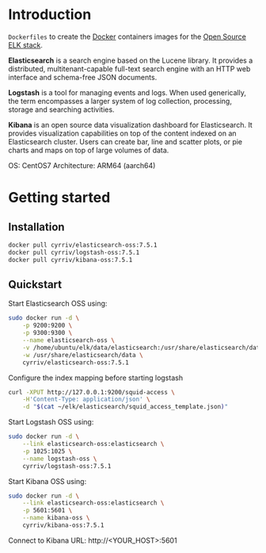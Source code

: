 # Introduction

`Dockerfiles` to create the [Docker](https://www.docker.com/) containers images for the [Open Source ELK stack](https://www.elastic.co/).

**Elasticsearch** is a search engine based on the Lucene library. It provides a distributed, multitenant-capable full-text search engine with an HTTP web interface and schema-free JSON documents.

**Logstash** is a tool for managing events and logs. When used generically, the term encompasses a larger system of log collection, processing, storage and searching activities.

**Kibana** is an open source data visualization dashboard for Elasticsearch. It provides visualization capabilities on top of the content indexed on an Elasticsearch cluster. Users can create bar, line and scatter plots, or pie charts and maps on top of large volumes of data.

OS: CentOS7
Architecture: ARM64 (aarch64)

# Getting started

## Installation

```bash
docker pull cyrriv/elasticsearch-oss:7.5.1
docker pull cyrriv/logstash-oss:7.5.1
docker pull cyrriv/kibana-oss:7.5.1
```

## Quickstart

Start Elasticsearch OSS using:

```bash
sudo docker run -d \
    -p 9200:9200 \
    -p 9300:9300 \
    --name elasticsearch-oss \
    -v /home/ubuntu/elk/data/elasticsearch:/usr/share/elasticsearch/data:rw \
    -w /usr/share/elasticsearch/data \
    cyrriv/elasticsearch-oss:7.5.1
```

Configure the index mapping before starting logstash

```bash
curl -XPUT http://127.0.0.1:9200/squid-access \
    -H'Content-Type: application/json' \
    -d "$(cat ~/elk/elasticsearch/squid_access_template.json)"
```

Start Logstash OSS using:

```bash
sudo docker run -d \
    --link elasticsearch-oss:elasticsearch \
    -p 1025:1025 \
    --name logstash-oss \
    cyrriv/logstash-oss:7.5.1
```

Start Kibana OSS using:

```bash
sudo docker run -d \
    --link elasticsearch-oss:elasticsearch \
    -p 5601:5601 \
    --name kibana-oss \
    cyrriv/kibana-oss:7.5.1
```
Connect to Kibana URL: http://<YOUR_HOST>:5601